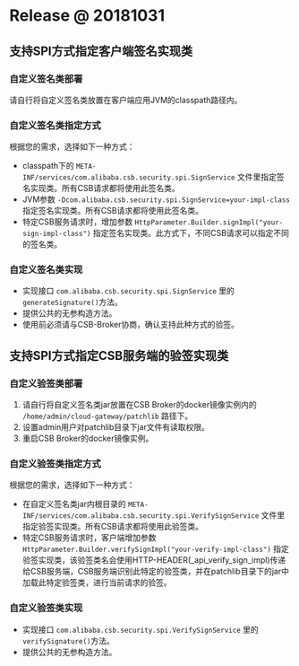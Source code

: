 # Release @ 20181031

## 支持SPI方式指定客户端签名实现类

### 自定义签名类部署
请自行将自定义签名类放置在客户端应用JVM的classpath路径内。

### 自定义签名类指定方式
根据您的需求，选择如下一种方式：
* classpath下的 `META-INF/services/com.alibaba.csb.security.spi.SignService` 文件里指定签名实现类。所有CSB请求都将使用此签名类。
* JVM参数 `-Dcom.alibaba.csb.security.spi.SignService=your-impl-class` 指定签名实现类。所有CSB请求都将使用此签名类。
* 特定CSB服务请求时，增加参数 `HttpParameter.Builder.signImpl("your-sign-impl-class")` 指定签名实现类。此方式下，不同CSB请求可以指定不同的签名类。

### 自定义签名类实现
* 实现接口 `com.alibaba.csb.security.spi.SignService` 里的`generateSignature()`方法。
* 提供公共的无参构造方法。
* 使用前必须请与CSB-Broker协商，确认支持此种方式的验签。

## 支持SPI方式指定CSB服务端的验签实现类

### 自定义验签类部署
1. 请自行将自定义签名类jar放置在CSB Broker的docker镜像实例内的 `/home/admin/cloud-gateway/patchlib` 路径下。
2. 设置admin用户对patchlib目录下jar文件有读取权限。
3. 重启CSB Broker的docker镜像实例。

### 自定义验签类指定方式
根据您的需求，选择如下一种方式：
* 在自定义签名类jar内根目录的 `META-INF/services/com.alibaba.csb.security.spi.VerifySignService` 文件里指定验签实现类。所有CSB请求都将使用此验签类。
* 特定CSB服务请求时，客户端增加参数 `HttpParameter.Builder.verifySignImpl("your-verify-impl-class")` 指定验签实现类，该验签类名会使用HTTP-HEADER(_api_verify_sign_impl)传递给CSB服务端，CSB服务端识别此特定的验签类，并在patchlib目录下的jar中加载此特定验签类，进行当前请求的验签。


### 自定义验签类实现
* 实现接口 `com.alibaba.csb.security.spi.VerifySignService` 里的`verifySignature()`方法。
* 提供公共的无参构造方法。